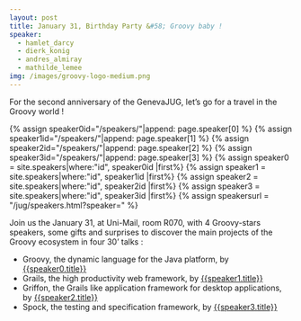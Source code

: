 ```yaml
---
layout: post
title: January 31, Birthday Party &#58; Groovy baby !
speaker:
  - hamlet_darcy
  - dierk_konig
  - andres_almiray
  - mathilde_lemee
img: /images/groovy-logo-medium.png
---
```

For the second anniversary of the GenevaJUG, let’s go for a travel in the Groovy world !

{% assign speaker0id="/speakers/"|append: page.speaker[0]  %}
{% assign speaker1id="/speakers/"|append: page.speaker[1]  %}
{% assign speaker2id="/speakers/"|append: page.speaker[2]  %}
{% assign speaker3id="/speakers/"|append: page.speaker[3]  %}
{% assign speaker0 = site.speakers|where:"id", speaker0id |first%}
{% assign speaker1 = site.speakers|where:"id", speaker1id |first%}
{% assign speaker2 = site.speakers|where:"id", speaker2id |first%}
{% assign speaker3 = site.speakers|where:"id", speaker3id |first%}
{% assign speakersurl = "/jug/speakers.html?speaker=" %}

Join us the January 31, at Uni-Mail, room R070, with 4 Groovy-stars speakers, some gifts and surprises to discover the main projects of the Groovy ecosystem in four 30’ talks :
* Groovy, the dynamic language for the Java platform, by [{{speaker0.title}}]({{speakersurl}}{{page.speaker[0]}})
* Grails, the high productivity web framework, by [{{speaker1.title}}]({{speakersurl}}{{page.speaker[1]}})
* Griffon, the Grails like application framework for desktop applications, by [{{speaker2.title}}]({{speakersurl}}{{page.speaker[2]}})
* Spock, the testing and specification framework, by [{{speaker3.title}}]({{speakersurl}}{{page.speaker[3]}})
